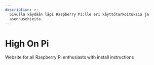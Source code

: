 ```yaml
---
description: >-
  Sivulla käydään läpi Raspberry Pi:lle eri käyttötarkoituksia ja
  asennusohjeita.
---
```


# High On Pi

Website for all Raspberry Pi enthusiasts with install instructions

